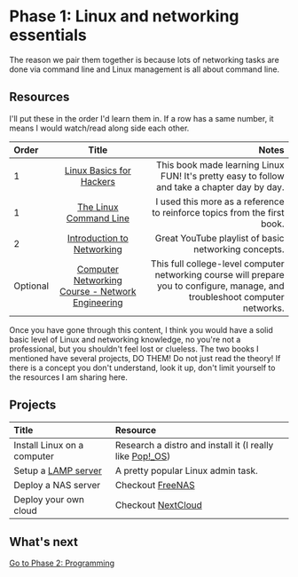 # Phase 1: Linux and networking essentials

The reason we pair them together is because lots of networking tasks are done via command line and Linux management is all about command line.

## Resources

I'll put these in the order I'd learn them in. If a row has a same number, it means I would watch/read along side each other.

| Order      | Title    | Notes     |
| :------------- | :----------: | -----------: |
|  1| [Linux Basics for Hackers](https://nostarch.com/linuxbasicsforhackers)   | This book made learning Linux FUN! It's pretty easy to follow and take a chapter day by day.   |
| 1   | [The Linux Command Line](https://nostarch.com/tlcl2) | I used this more as a reference to reinforce topics from the first book. |
| 2   | [Introduction to Networking](https://www.youtube.com/watch?v=cNwEVYkx2Kk&list=PLDQaRcbiSnqF5U8ffMgZzS7fq1rHUI3Q8) | Great YouTube playlist of basic networking concepts. |
| Optional   | [Computer Networking Course - Network Engineering](https://youtu.be/qiQR5rTSshw) | This full college-level computer networking course will prepare you to configure, manage, and troubleshoot computer networks. |

Once you have gone through this content, I think you would have a solid basic level of Linux and networking knowledge, no you're not a professional, but you shouldn't feel lost or clueless. The two books I mentioned have several projects, DO THEM! Do not just read the theory! If there is a concept you don't understand, look it up, don't limit yourself to the resources I am sharing here.

## Projects

 Title    | Resource     |
 :---------- | :----------- |
 Install Linux on a computer   | Research a distro and install it (I really like [Pop!_OS](https://pop.system76.com/)) |
Setup a [LAMP server](https://en.wikipedia.org/wiki/LAMP_(software_bundle)) | A pretty popular Linux admin task. |
 Deploy a NAS server | Checkout [FreeNAS](https://www.freenas.org/) |
 Deploy your own cloud | Checkout [NextCloud](https://nextcloud.com/) |

## What's next

[Go to Phase 2: Programming](../phase2/README.md)